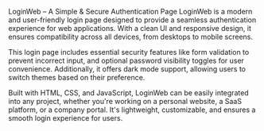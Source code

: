 LoginWeb – A Simple & Secure Authentication Page
LoginWeb is a modern and user-friendly login page designed to provide a seamless authentication experience for web applications. With a clean UI and responsive design, it ensures compatibility across all devices, from desktops to mobile screens.

This login page includes essential security features like form validation to prevent incorrect input, and optional password visibility toggles for user convenience. Additionally, it offers dark mode support, allowing users to switch themes based on their preference.

Built with HTML, CSS, and JavaScript, LoginWeb can be easily integrated into any project, whether you're working on a personal website, a SaaS platform, or a company portal. It's lightweight, customizable, and ensures a smooth login experience for users.
